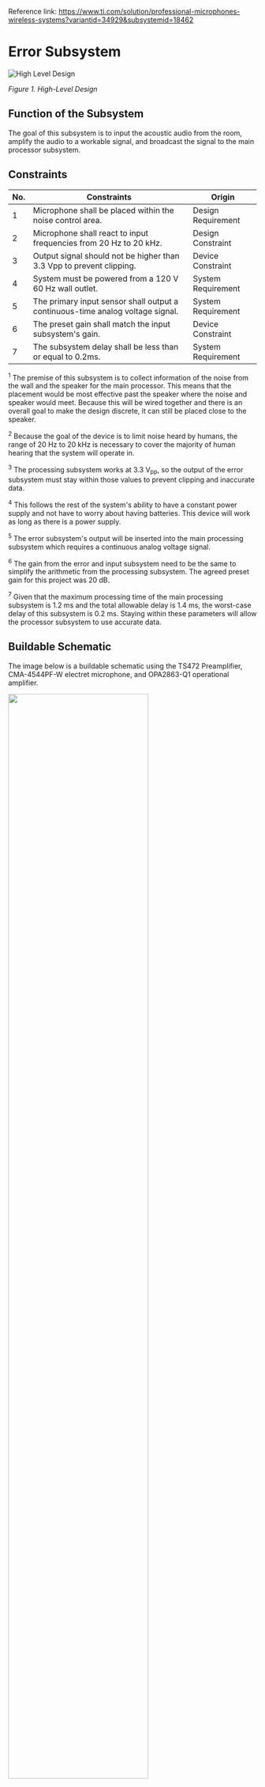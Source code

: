 Reference link: https://www.ti.com/solution/professional-microphones-wireless-systems?variantid=34929&subsystemid=18462


# Error Subsystem
<img src="/Documentation/Images/Error/High_Level.png" alt="High Level Design">

*Figure 1. High-Level Design*

## Function of the Subsystem
The goal of this subsystem is to input the acoustic audio from the room, amplify the audio to a workable signal, and broadcast the signal to the main processor subsystem.

## Constraints
| No. | Constraints                                                                    | Origin             |
|-----|--------------------------------------------------------------------------------|--------------------|
| 1   | Microphone shall be placed within the noise control area.                      | Design Requirement |
| 2   | Microphone shall react to input frequencies from 20 Hz to 20 kHz.              | Design Constraint  |
| 3   | Output signal should not be higher than 3.3 Vpp to prevent clipping.           | Device Constraint  |
| 4   | System must be powered from a 120 V 60 Hz wall outlet.                         | System Requirement |
| 5   | The primary input sensor shall output a continuous-time analog voltage signal. | System Requirement |
| 6   | The preset gain shall match the input subsystem's gain.                        | Device Constraint  |
| 7   | The subsystem delay shall be less than or equal to 0.2ms.                      | System Requirement |


<sup>1</sup> The premise of this subsystem is to collect information of the noise from the wall and the speaker for the main processor. This means that the placement would be most effective past the speaker where the noise and speaker would meet. Because this will be wired together and there is an overall goal to make the design discrete, it can still be placed close to the speaker.

<sup>2</sup> Because the goal of the device is to limit noise heard by humans, the range of 20 Hz to 20 kHz is necessary to cover the majority of human hearing that the system will operate in.  

<sup>3</sup> The processing subsystem works at 3.3 V<sub>pp</sub>, so the output of the error subsystem must stay within those values to prevent clipping and inaccurate data.

<sup>4</sup> This follows the rest of the system's ability to have a constant power supply and not have to worry about having batteries. This device will work as long as there is a power supply. 

<sup>5</sup> The error subsystem's output will be inserted into the main processing subsystem which requires a continuous analog voltage signal.

<sup>6</sup> The gain from the error and input subsystem need to be the same to simplify the arithmetic from the processing subsystem. The agreed preset gain for this project was 20 dB.

<sup>7</sup> Given that the maximum processing time of the main processing subsystem is 1.2 ms and the total allowable delay is 1.4 ms, the worst-case delay of this subsystem is 0.2 ms. Staying within these parameters will allow the processor subsystem to use accurate data.

## Buildable Schematic
The image below is a buildable schematic using the TS472 Preamplifier, CMA-4544PF-W electret microphone, and OPA2863-Q1 operational amplifier.

<img src="/Documentation/Images/Error/Diagrams/Buildable_Schematic_6.png" width="75%" height="75%">

*Figure 2. Buildable Schematic*

## Analysis
### Power
To keep the error subsystem consistently powered, it will use the pinouts from the main processor subsystem to connect to Vdd and GND. The requirements of the TS472 need 2.2 V to 5.5 V at 1.8 mA, meaning the expected range of power will be 3.96 mW - 9.9 mW. The typical power consumption of the op-amp is 100 mW. Connections to each component can be made with soldered wire. 

### Input 
The system will receive a single input from the omnidirectional electret microphone and amplify it with a constant gain of 20 dB.
According to the manufacturers of the CMA-4544PF-W, the electret microphone can operate within 20 Hz to 20 KHz and typically works with a max 10 V bias voltage, which will be supplied by the 5 Vdc from VCC. 
- R<sub>1,2</sub>
    - Given the microphone will operate at a bias voltage of 5 V and its maximum current consumption is 0.5 mA, the minimum total resistance would need to be 5 kΩ. The chosen value for each polarizing resistor will keep the microphone at a safe value.
 
- R<sub>3</sub>
    - 47 kΩ sets the gain of the TS472 to 20 dB
 
- R<sub>4,5,6,7</sub>
    - The equal resistor values set the op-amp to act as a differential to a single output with a gain of one.
- C<sub>1,2</sub>
    -  The lower cutoff frequency, defined by F<sub>CL</sub>, requires the equations to evaluate.
    ```math 
    C_{in} = \frac{1} {2 π*F_{CL}*100*10^3}$
    ```
    -  An 80 nF capacitor for C<sub>1,2</sub> gives roughly 20 Hz lower cutoff frequency, which stays within constraint 2.
- C<sub>3,4,7,8,9</sub>
    - Specified by the manufacturers, they act as decoupling capacitors.
- C<sub>5, 6</sub>
    - The Higher Cutoff Frequency, F<sub>CH</sub>, is defined by the manufacturers using the equation below.
    ```math
    F_{CH} =  \frac {1} {(2 π *40*10^3) * (C_{5,6}+100*10^{-12})}
    ```
    - 100 pF capacitors for C5 and C6 give about 20 kHz upper cutoff frequency, which stays within constraint 2. 
- Vcc
    - 5 V, this is within typical operating conditions defined by the manufacturer.    

### Output
The CMA-4544PF-W microphone has a typical sensitivity of -44 dB at conditions defined by: Frequency = 1 kHz, 1 Pa, 0 dB = 1 V/Pa.
The typical voltage output would be found with the equation: $$20 log(x) = -44$$ where x equates to 6.31 mV. The minimum and maximum sensitivities are -46 dB and -42 dB which equate to 5.01 mV and 7.94 mV respectively. Using the maximum gain of 20 dB that the TS472 can achieve, we can expect the outputs to be within 50.1 mV and 79.4 mV. This will be put into the left side of the STEREO_IN defined in the main processor.  




The LM741 operational amplifier from Texas Instruments [3]. will be used to take the differential output from the TS472 and output a unity gain signal that will be sent to the processing system. An operational amplifier can be configured in a differential topology where the output voltage is represented by the following equation: $$V_{out} = \frac{R_{f}} {R_{1}}(V_{2}-V_{1})$$ The two input voltages will be OUT+ and OUT- from the TS472 chip respectively, where OUT+ is the positive differential voltage signal and OUT- is the negative differential voltage signal. The output voltage from the designed circuit will be an in-phase and unity gain version of (OUT+) - (OUT-).

<img src="/Documentation/Images/Error/Diagrams/differential_opAmp_Design.png" width="75%" height="75%">

*Figure 3. Differential to single op-amp design on LTSpice*


Figure 3 shows an LT Spice version of the design. The OUT-pin is set to a 1 kHz 1 V peak sine wave, while the OUT-pin is set to a 1 kHz 2 V peak sine wave. The output voltage therefore is expected to (OUT+) - (OUT-) 1 V peak at the same frequency. The output voltage should have unity gain and also be in phase with the inputs.

<img src="/Documentation/Images/Error/Diagrams/differential_opAmp_Graph.png" width="75%" height="75%">

*Figure 4. LTSpice simulation*

Figure 4 shows the voltage from the OUT+ pin and the output voltage from the differential amplifier. The output voltage as expected is 1 V peak at 1 kHz. The OUT+ voltage and the output voltage are also in phase. The example values were used to illustrate how the differential amplifier will work and in most cases OUT- will be close to zero, therefore the differential amplifier then acts like a unity gain amplifier.

### Speed
According to the TS452 datasheet, the transient response of the component is 20 µs. The slew rate of the LM741 op-amp is 0.5 V/µs, which adds about 2 µs to its response, making the total delay from input to output 22 µs, below the 0.2 ms constraint.

## BOM
| DEVICE                                               | Quantity | Price Per Unit | Total Price |
|------------------------------------------------------|----------|----------------|-------------|
| CMA-4544PF-W Electret Microphone                     | 2        | $0.75          | $1.50       |
| TS472 Pre-amp                                        | 2        | $1.70          | $3.40       |
| LM741 Op-Amp                                         | 2        | $0.75          | $1.50       |
| Total                                                |          |                | $6.40       |


## References
[1] https://www.digikey.com/en/products/detail/cui-devices/CMA-4544PF-W/1869981 (CMA-4544PF-W Electret Microphone)

[2] https://www.st.com/en/audio-ics/ts472.html (Pre-amp + Datasheet)

[3] https://www.ti.com/product/LM741?qgpn=lm741 (Op-Amp)

[4] https://electronics.stackexchange.com/questions/537367/how-to-derive-the-differential-amplifier-equation (Differential Op Amp Equation)

